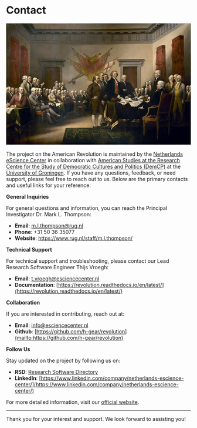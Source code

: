 # Contact

![Rev](../logo.jpg)

The project on the American Revolution is maintained by the [Netherlands eScience Center](https://www.esciencecenter.nl/) in collaboration with [American Studies at the Research Centre for the Study of Democratic Cultures and Politics (DemCP)](https://www.rug.nl/) at the [University of Groningen](https://www.rug.nl/). If you have any questions, feedback, or need support, please feel free to reach out to us. Below are the primary contacts and useful links for your reference:

**General Inquiries**

For general questions and information, you can reach the Principal Investigator Dr. Mark L. Thompson:

- **Email**: [m.l.thompson@rug.nl](mailto:m.l.thompson@rug.nl)
- **Phone**: +31 50 36 35077
- **Website**: https://www.rug.nl/staff/m.l.thompson/

**Technical Support**

For technical support and troubleshooting, please contact our Lead Research Software Engineer Thijs Vroegh:

- **Email**: [t.vroegh@esciencecenter.nl](mailto:t.vroegh@esciencecenter.nl)
- **Documentation**: [https://revolution.readthedocs.io/en/latest/](https://revolution.readthedocs.io/en/latest/)

**Collaboration**

If you are interested in contributing, reach out at:

- **Email**: [info@esciencecenter.nl](mailto:info@esciencecenter.nl)
- **Github**: [https://github.com/h-gear/revolution](mailto:https://github.com/h-gear/revolution)

**Follow Us**

Stay updated on the project by following us on:

- **RSD**: [Research Software Directory](https://research-software-directory.org/projects/h-gear)
- **LinkedIn**: [https://www.linkedin.com/company/netherlands-escience-center/](https://www.linkedin.com/company/netherlands-escience-center/)

For more detailed information, visit our [official website](https://www.esciencecenter.nl/).

---

Thank you for your interest and support. We look forward to assisting you!
